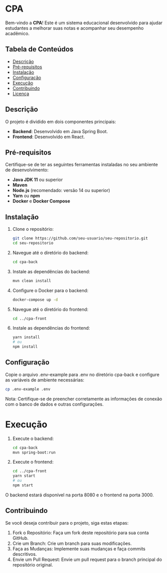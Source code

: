 # CPA

Bem-vindo a **CPA**! Este é um sistema educacional desenvolvido para ajudar estudantes a melhorar suas notas e acompanhar seu desempenho acadêmico.

## Tabela de Conteúdos

- [Descrição](#descrição)
- [Pré-requisitos](#pré-requisitos)
- [Instalação](#instalação)
- [Configuração](#configuração)
- [Execução](#execução)
- [Contribuindo](#contribuindo)
- [Licença](#licença)

## Descrição

O projeto é dividido em dois componentes principais:
- **Backend**: Desenvolvido em Java Spring Boot.
- **Frontend**: Desenvolvido em React.

## Pré-requisitos

Certifique-se de ter as seguintes ferramentas instaladas no seu ambiente de desenvolvimento:

- **Java JDK 11** ou superior
- **Maven**
- **Node.js** (recomendado: versão 14 ou superior)
- **Yarn** ou **npm**
- **Docker** e **Docker Compose**

## Instalação

1. Clone o repositório:

   ```bash
   git clone https://github.com/seu-usuario/seu-repositorio.git
   cd seu-repositorio
   ```

2. Navegue até o diretório do backend:

   ```bash
   cd cpa-back
   ```

3. Instale as dependências do backend:

   ```bash
   mvn clean install
   ```

3. Configure o Docker para o backend:

   ```bash
   docker-compose up -d
   ```

4. Navegue até o diretório do frontend:

   ```bash
   cd ../cpa-front
   ```

5. Instale as dependências do frontend:

   ```bash
   yarn install
   # ou
   npm install
   ```

## Configuração

Copie o arquivo .env-example para .env no diretório cpa-back e configure as variáveis de ambiente necessárias:

   ```bash
   cp .env-example .env
   ```

Nota: Certifique-se de preencher corretamente as informações de conexão com o banco de dados e outras configurações.

# Execução

1. Execute o backend:

   ```bash
   cd cpa-back
   mvn spring-boot:run
   ```

2. Execute o frontend:

   ```bash
   cd ../cpa-front
   yarn start
   # ou
   npm start
   ```
O backend estará disponível na porta 8080 e o frontend na porta 3000.

## Contribuindo

Se você deseja contribuir para o projeto, siga estas etapas:

1. Fork o Repositório: Faça um fork deste repositório para sua conta GitHub.
2. Crie um Branch: Crie um branch para suas modificações.
3. Faça as Mudanças: Implemente suas mudanças e faça commits descritivos.
4. Envie um Pull Request: Envie um pull request para o branch principal do repositório original.
